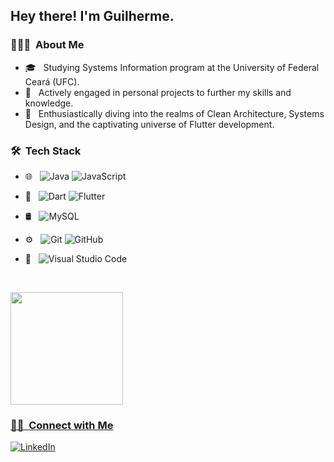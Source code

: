 
<h2> Hey there! I'm Guilherme.</h2>

<h3> 👨🏻‍💻 &nbsp;About Me </h3>

- 🎓 &nbsp; Studying Systems Information program at the University of Federal Ceará (UFC).
- 💼 &nbsp; Actively engaged in personal projects to further my skills and knowledge.
- 🌱 &nbsp; Enthusiastically diving into the realms of Clean Architecture, Systems Design, and the captivating universe of Flutter development.

<h3> 🛠 &nbsp;Tech Stack</h3>

- 🌐 &nbsp;
  ![Java](https://img.shields.io/badge/-Java-333333?style=flat&logo=Java&logoColor=007396)
  ![JavaScript](https://img.shields.io/badge/-JavaScript-333333?style=flat&logo=Java&logoColor=007396)
 
- 📱 &nbsp;
  ![Dart](https://img.shields.io/badge/-Dart-333333?style=flat&logo=dart)
  ![Flutter](https://img.shields.io/badge/-Flutter-333333?style=flat&logo=Flutter)
  
- 🛢 &nbsp;
  ![MySQL](https://img.shields.io/badge/-MySQL-333333?style=flat&logo=mysql)
- ⚙️ &nbsp;
  ![Git](https://img.shields.io/badge/-Git-333333?style=flat&logo=git)
  ![GitHub](https://img.shields.io/badge/-GitHub-333333?style=flat&logo=github)

- 🔧 &nbsp;
  ![Visual Studio Code](https://img.shields.io/badge/-Visual%20Studio%20Code-333333?style=flat&logo=visual-studio-code&logoColor=007ACC)
<br/>

<p align="left">
  <a href="https://github.com/Guilherme-DSGL">
  <img height="180em" src="https://github-readme-stats-sigma-five.vercel.app/api?username=Guilherme-DSGL&show_icons=true&theme=chartreuse-dark&include_all_commits=true&count_private=true"/>
</p>

<h3> 🤝🏻 &nbsp;Connect with Me </h3>

<p align="left">
<a href="https://www.linkedin.com/in/guilhermesz/"><img alt="LinkedIn" src="https://img.shields.io/badge/LinkedIn-Guilherme-blue?style=flat-square&logo=linkedin"></a>
</p>
